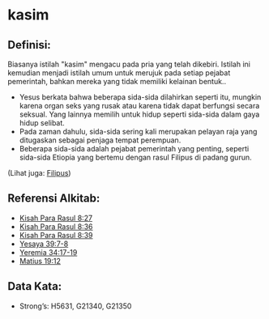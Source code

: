 # kasim

## Definisi:

Biasanya istilah "kasim" mengacu pada pria yang telah dikebiri. Istilah ini kemudian menjadi istilah umum untuk merujuk pada setiap pejabat pemerintah, bahkan mereka yang tidak memiliki kelainan bentuk..

* Yesus berkata bahwa beberapa sida-sida dilahirkan seperti itu, mungkin karena organ seks yang rusak atau karena tidak dapat berfungsi secara seksual. Yang lainnya memilih untuk hidup seperti sida-sida dalam gaya hidup selibat.
* Pada zaman dahulu, sida-sida sering kali merupakan pelayan raja yang ditugaskan sebagai penjaga tempat perempuan.
* Beberapa sida-sida adalah pejabat pemerintah yang penting, seperti sida-sida Etiopia yang bertemu dengan rasul Filipus di padang gurun.

(Lihat juga: [Filipus](../names/philip.md))

## Referensi Alkitab:

* [Kisah Para Rasul 8:27](rc://en/tn/help/act/08/27)
* [Kisah Para Rasul 8:36](rc://en/tn/help/act/08/36)
* [Kisah Para Rasul 8:39](rc://en/tn/help/act/08/39)
* [Yesaya 39:7-8](rc://en/tn/help/isa/39/07)
* [Yeremia 34:17-19](rc://en/tn/help/jer/34/17)
* [Matius 19:12](rc://en/tn/help/mat/19/12)

## Data Kata:

* Strong’s: H5631, G21340, G21350
